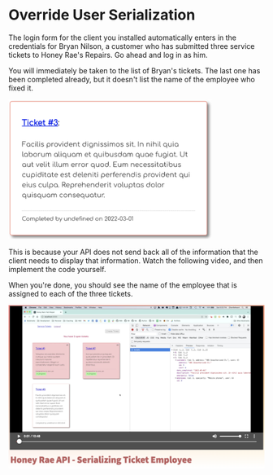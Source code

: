 # Override User Serialization

The login form for the client you installed automatically enters in the credentials for Bryan Nilson, a customer who has submitted three service tickets to Honey Rae's Repairs. Go ahead and log in as him.

You will immediately be taken to the list of Bryan's tickets. The last one has been completed already, but it doesn't list the name of the employee who fixed it.

<img src="./images/completed_ticket.png" width="400px" alt="Image of completed ticket, but undefined employee name" />

This is because your API does not send back all of the information that the client needs to display that information. Watch the following video, and then implement the code yourself.

When you're done, you should see the name of the employee that is assigned to each of the three tickets.

[![Honey Rae API - Serializing Ticket Employee Video](images/ticket_with_employee_video.png)](https://watch.screencastify.com/v/CJPF5fiVlqsZH8nxo892)
